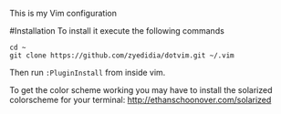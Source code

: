 This is my Vim configuration

#Installation
To install it execute the following commands

```
cd ~
git clone https://github.com/zyedidia/dotvim.git ~/.vim
```

Then run `:PluginInstall` from inside vim.

To get the color scheme working you may have to install the solarized colorscheme for your terminal: http://ethanschoonover.com/solarized
